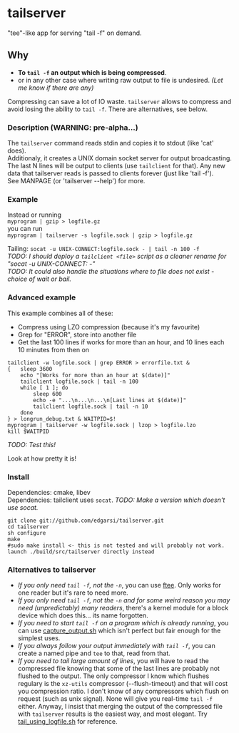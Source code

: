tailserver
==========

"tee"-like app for serving "tail -f" on demand.

## Why
* **To `tail -f` an output which is being compressed**.
* or in any other case where writing raw output to file is undesired. *(Let me know if there are any)*

Compressing can save a lot of IO waste. `tailserver` allows to compress and avoid losing the ability to `tail -f`. There are alternatives, see below.

### Description (WARNING: pre-alpha...)
The `tailserver` command reads stdin and copies it to stdout (like 'cat' does).  
Additionaly, it creates a UNIX domain socket server for output broadcasting. The last N lines will be output to clients (use `tailclient` for that). Any new data that tailserver reads is passed to clients forever (just like 'tail -f').  
See MANPAGE (or 'tailserver --help') for more.

### Example
Instead or running  
`myprogram | gzip > logfile.gz`  
you can run  
`myprogram | tailserver -s logfile.sock | gzip > logfile.gz`

Tailing:
`socat -u UNIX-CONNECT:logfile.sock - | tail -n 100 -f`  
*TODO: I should deploy a `tailclient <file>` script as a cleaner rename for "socat -u UNIX-CONNECT:<file> -"*  
*TODO: It could also handle the situations where to file does not exist - choice of wait or bail.*  

### Advanced example 
This example combines all of these:
* Compress using LZO compression (because it's my favourite)
* Grep for "ERROR", store into another file
* Get the last 100 lines if works for more than an hour, and 10 lines each 10 minutes from then on 

```
tailclient -w logfile.sock | grep ERROR > errorfile.txt &
{	sleep 3600
	echo "[Works for more than an hour at $(date)]"
	tailclient logfile.sock | tail -n 100
	while [ 1 ]; do
		sleep 600
		echo -e "...\n...\n...\n[Last lines at $(date)]"
		tailclient logfile.sock | tail -n 10
	done
} > longrun_debug.txt & WAITPID=$!
myprogram | tailserver -w logfile.sock | lzop > logfile.lzo
kill $WAITPID
```
*TODO: Test this!*

Look at how pretty it is!

### Install
Dependencies: cmake, libev  
Dependencies: tailclient uses `socat`. *TODO: Make a version which doesn't use socat.* 
```
git clone git://github.com/edgarsi/tailserver.git
cd tailserver
sh configure
make
#sudo make install <- this is not tested and will probably not work. launch ./build/src/tailserver directly instead
```

### Alternatives to tailserver
* *If you only need `tail -f`, not the `-n`*, 
	you can use [ftee](http://stackoverflow.com/questions/7360473/linux-non-blocking-fifo-on-demand-logging). Only works for one reader but it's rare to need more.
* *If you only need `tail -f`, not the `-n` and for some weird reason you may need (unpredictably) many readers*, 
	there's a kernel module for a block device which does this... its name forgotten.
* *If you need to start `tail -f` on a program which is already running*, you can use [capture_output.sh](capture_output.sh) which isn't perfect but fair enough
	for the simplest uses. 
* *If you always follow your output immediately with `tail -f`*, you can create a named pipe and `tee` to that, read from that.
* *If you need to tail large amount of lines*, 
	you will have to read the compressed file knowing that some of the last lines are probably not flushed to the output. 
	The only compressor I know which flushes regulary is the `xz-utils` compressor (--flush-timeout) and that will cost you compression ratio. 
	I don't know of any compressors which flush on request (such as unix signal). None will give you real-time `tail -f` either. 
	Anyway, I insist that merging the output of the compressed file with `tailserver` results is the easiest way, and most elegant.
	Try [tail_using_logfile.sh](tail_using_logfile.sh) for reference.





